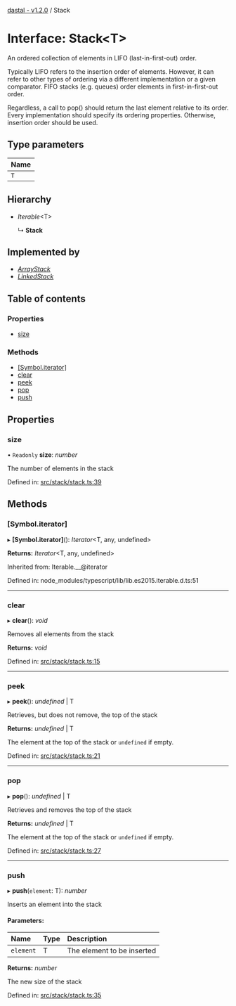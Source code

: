 [dastal - v1.2.0](../README.md) / Stack

# Interface: Stack<T\>

An ordered collection of elements in LIFO (last-in-first-out) order.

Typically LIFO refers to the insertion order of elements. However, it
can refer to other types of ordering via a different implementation or a given comparator.
FIFO stacks (e.g. queues) order elements in first-in-first-out order.

Regardless, a call to pop() should return the last element relative to its order.
Every implementation should specify its ordering properties. Otherwise, insertion order should be used.

## Type parameters

| Name |
| :------ |
| `T` |

## Hierarchy

* *Iterable*<T\>

  ↳ **Stack**

## Implemented by

* [*ArrayStack*](../classes/arraystack.md)
* [*LinkedStack*](../classes/linkedstack.md)

## Table of contents

### Properties

- [size](stack.md#size)

### Methods

- [[Symbol.iterator]](stack.md#[symbol.iterator])
- [clear](stack.md#clear)
- [peek](stack.md#peek)
- [pop](stack.md#pop)
- [push](stack.md#push)

## Properties

### size

• `Readonly` **size**: *number*

The number of elements in the stack

Defined in: [src/stack/stack.ts:39](https://github.com/havelessbemore/dastal/blob/2a8401f/src/stack/stack.ts#L39)

## Methods

### [Symbol.iterator]

▸ **[Symbol.iterator]**(): *Iterator*<T, any, undefined\>

**Returns:** *Iterator*<T, any, undefined\>

Inherited from: Iterable.\_\_@iterator

Defined in: node_modules/typescript/lib/lib.es2015.iterable.d.ts:51

___

### clear

▸ **clear**(): *void*

Removes all elements from the stack

**Returns:** *void*

Defined in: [src/stack/stack.ts:15](https://github.com/havelessbemore/dastal/blob/2a8401f/src/stack/stack.ts#L15)

___

### peek

▸ **peek**(): *undefined* \| T

Retrieves, but does not remove, the top of the stack

**Returns:** *undefined* \| T

The element at the top of the stack or `undefined` if empty.

Defined in: [src/stack/stack.ts:21](https://github.com/havelessbemore/dastal/blob/2a8401f/src/stack/stack.ts#L21)

___

### pop

▸ **pop**(): *undefined* \| T

Retrieves and removes the top of the stack

**Returns:** *undefined* \| T

The element at the top of the stack or `undefined` if empty.

Defined in: [src/stack/stack.ts:27](https://github.com/havelessbemore/dastal/blob/2a8401f/src/stack/stack.ts#L27)

___

### push

▸ **push**(`element`: T): *number*

Inserts an element into the stack

#### Parameters:

| Name | Type | Description |
| :------ | :------ | :------ |
| `element` | T | The element to be inserted |

**Returns:** *number*

The new size of the stack

Defined in: [src/stack/stack.ts:35](https://github.com/havelessbemore/dastal/blob/2a8401f/src/stack/stack.ts#L35)
